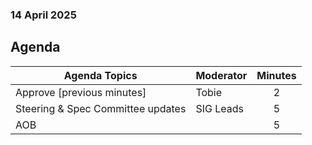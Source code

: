 ###  14 April 2025
##  Agenda
 Agenda Topics | Moderator | Minutes |
| ----- | ----- | :---: |
| Approve [previous minutes] | Tobie | 2 |
| Steering & Spec Committee updates | SIG Leads | 5 |
| AOB | | 5 |
